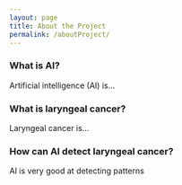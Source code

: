```yaml
---
layout: page
title: About the Project
permalink: /aboutProject/
---
```


### What is AI?
Artificial intelligence (AI) is...

### What is laryngeal cancer?
Laryngeal cancer is...

### How can AI detect laryngeal cancer?
AI is very good at detecting patterns 
